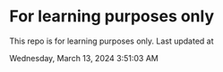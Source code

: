 # For learning purposes only
This repo is for learning purposes only.
Last updated at

Wednesday, March 13, 2024 3:51:03 AM

